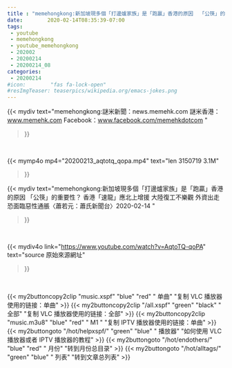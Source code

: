 ```yaml
---
title : "memehongkong:新加坡現多個「打邊爐家族」是「跑贏」香港的原因  「公筷」的重要性？ 香港「速龍」應北上增援 大陸復工不樂觀 外資出走恐面臨惡性通脹〈蕭若元：蕭氏新聞台〉2020-02-14 "
date:        2020-02-14T08:35:39-07:00
tags:
 - youtube
 - memehongkong
 - youtube_memehongkong
 - 202002
 - 20200214
 - 20200214_08
categories:
 - 20200214
#icon:        "fas fa-lock-open"
#resImgTeaser: teaserpics/wikipedia.org/emacs-jokes.png
---
```


{{< mydiv text="memehongkong:謎米新聞：news.memehk.com 謎米香港： www.memehk.com Facebook：www.facebook.com/memehkdotcom "
>}}
<br>


{{< mymp4o mp4="20200213_aqtotq_qopa.mp4"
text="len 3150719    3.1M"
>}}


{{< mydiv text="memehongkong:新加坡現多個「打邊爐家族」是「跑贏」香港的原因  「公筷」的重要性？ 香港「速龍」應北上增援 大陸復工不樂觀 外資出走恐面臨惡性通脹〈蕭若元：蕭氏新聞台〉2020-02-14 "
>}}
<br>

{{< mydiv4o link="https://www.youtube.com/watch?v=AqtoTQ-qoPA"
text="source 原始來源網址"
>}}


<br>



{{< my2buttoncopy2clip "music.xspf"        "blue"   "red"    " 单曲"  "复制 VLC 播放器使用的链接：单曲" >}} {{< my2buttoncopy2clip "/all.xspf"         "green"  "black"  " 全部"  "复制 VLC 播放器使用的链接：全部" >}} {{< my2buttoncopy2clip "music.m3u8"        "blue"   "red"    " M1 "    "复制 IPTV 播放器使用的链接：单曲" >}} {{< my2buttongoto      "/hot/helpxspf/"    "green"  "blue"   " 播放器" "如何使用 VLC 播放器或者 IPTV 播放器的教程" >}} {{< my2buttongoto      "/hot/endothers/"   "blue"   "red"    " 月份"   "转到月份总目录" >}} {{< my2buttongoto      "/hot/alltags/"     "green"  "blue"   " 列表"   "转到文章总列表" >}} 
